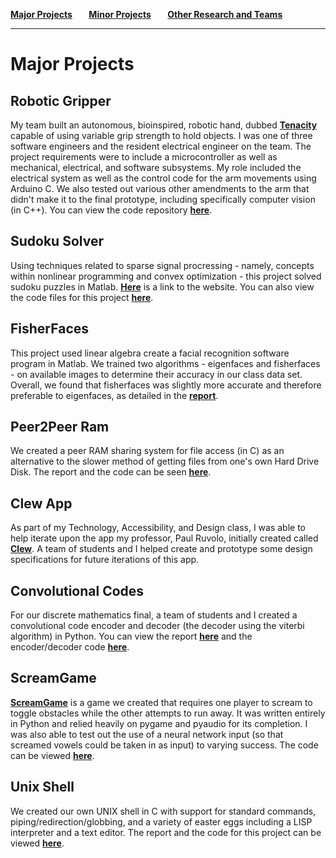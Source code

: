 **[Major Projects](README.md)&nbsp;&nbsp;&nbsp;&nbsp;&nbsp;&nbsp;&nbsp;&nbsp;[Minor Projects](minorprojects.md)&nbsp;&nbsp;&nbsp;&nbsp;&nbsp;&nbsp;&nbsp;&nbsp;[Other Research and Teams](other.md)**

--------------------------------

# Major Projects

## Robotic Gripper

My team built an autonomous, bioinspired, robotic hand, dubbed **[Tenacity](http://poe.olin.edu/2017/Tenacity/index.html)** capable of using variable grip strength to hold objects. I was one of three software engineers and the resident electrical engineer on the team. The project requirements were to include a microcontroller as well as mechanical, electrical, and software subsystems. My role included the electrical system as well as the control code for the arm movements using Arduino C. We also tested out various other amendments to the arm that didn't make it to the final prototype, including specifically computer vision (in C++). You can view the code repository **[here](https://github.com/prava-d/RoboticArm)**.

## Sudoku Solver

Using techniques related to sparse signal procressing - namely, concepts within nonlinear programming and convex optimization - this project solved sudoku puzzles in Matlab. **[Here](https://allisonlynnbasore14.github.io/Sudoku-solving-with-sparse-signal-processing/)** is a link to the website. You can also view the code files for this project **[here](https://github.com/allisonlynnbasore14/Sudoku-solving-with-sparse-signal-processing)**.

## FisherFaces

This project used linear algebra create a facial recognition software program in Matlab. We trained two algorithms - eigenfaces and fisherfaces - on available images to determine their accuracy in our class data set. Overall, we found that fisherfaces was slightly more accurate and therefore preferable to eigenfaces, as detailed in the **[report](https://github.com/prava-d/portfolio/blob/main/Reports/Module_2_Report.pdf)**.

## Peer2Peer Ram

We created a peer RAM sharing system for file access (in C) as an alternative to the slower method of getting files from one's own Hard Drive Disk. The report and the code can be seen **[here](https://github.com/NickShermeister/SoftSysPeer2PeerRAM)**.

## Clew App

As part of my Technology, Accessibility, and Design class, I was able to help iterate upon the app my professor, Paul Ruvolo, initially created called **[Clew](http://www.clewapp.org/)**. A team of students and I helped create and prototype some design specifications for future iterations of this app.

## Convolutional Codes

For our discrete mathematics final, a team of students and I created a convolutional code encoder and decoder (the decoder using the viterbi algorithm) in Python. You can view the report **[here](https://github.com/prava-d/portfolio/blob/main/Reports/Report%20and%20Bibliography.pdf)** and the encoder/decoder code **[here](https://github.com/prava-d/Convolutional-Codes)**.

## ScreamGame

**[ScreamGame](https://prava-d.github.io/SCREAMgame/)** is a game we created that requires one player to scream to toggle obstacles while the other attempts to run away. It was written entirely in Python and relied heavily on pygame and pyaudio for its completion. I was also able to test out the use of a neural network input (so that screamed vowels could be taken in as input) to varying success. The code can be viewed **[here](https://github.com/nathanieltan/ScreamGame)**.

## Unix Shell

We created our own UNIX shell in C with support for standard commands, piping/redirection/globbing, and a variety of easter eggs including a LISP interpreter and a text editor.
The report and the code for this project can be viewed **[here](https://github.com/anushadatar/SoftSysThinkGridWorld)**.
